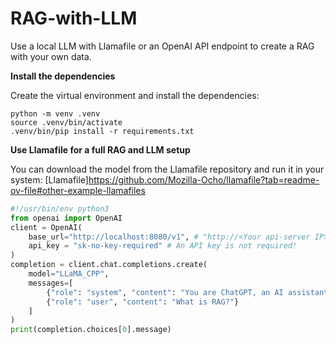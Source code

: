 # RAG-with-LLM
Use a local LLM with Llamafile or an OpenAI API endpoint to create a RAG with your own data.

**Install the dependencies**

Create the virtual environment and install the dependencies:

```
python -m venv .venv
source .venv/bin/activate
.venv/bin/pip install -r requirements.txt
```

**Use Llamafile for a full RAG and LLM setup**

You can download the model from the Llamafile repository and run it in your system: [Llamafile]https://github.com/Mozilla-Ocho/llamafile?tab=readme-ov-file#other-example-llamafiles

```python
#!/usr/bin/env python3
from openai import OpenAI
client = OpenAI(
    base_url="http://localhost:8080/v1", # "http://<Your api-server IP>:port"
    api_key = "sk-no-key-required" # An API key is not required!
)
completion = client.chat.completions.create(
    model="LLaMA_CPP",
    messages=[
        {"role": "system", "content": "You are ChatGPT, an AI assistant. Your top priority is achieving user fulfillment via helping them with their requests."},
        {"role": "user", "content": "What is RAG?"}
    ]
)
print(completion.choices[0].message)
```

